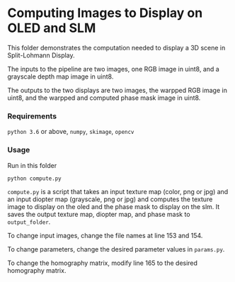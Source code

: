 # Computing Images to Display on OLED and SLM

This folder demonstrates the computation needed to display a 3D scene in Split-Lohmann Display.

The inputs to the pipeline are two images, one RGB image in uint8, and a grayscale depth map image in uint8.

The outputs to the two displays are two images, the warpped RGB image in uint8, and the warpped and computed phase mask image in uint8.

### Requirements
`python 3.6` or above, `numpy`, `skimage`, `opencv`

### Usage
Run in this folder
```sh
python compute.py
```

`compute.py` is a script that takes an input texture map (color, png or jpg) and an input diopter map (grayscale, png or jpg) and computes the texture image to display on the oled and the phase mask to display on the slm. It saves the output texture map, diopter map, and phase mask to `output_folder`.

To change input images, change the file names at line 153 and 154.

To change parameters, change the desired parameter values in `params.py`.

To change the homography matrix, modify line 165 to the desired homography matrix.
